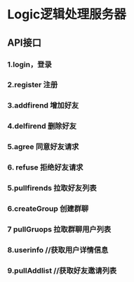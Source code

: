 # Logic逻辑处理服务器
## API接口
### 1.login，登录  
### 2.register 注册 
### 3.addfirend 增加好友 
### 4.delfirend 删除好友 
### 5.agree  同意好友请求 
### 6. refuse 拒绝好友请求  
### 5.pullfirends  拉取好友列表 
### 6.createGroup  创建群聊
### 7 pullGruops   拉取群聊用户列表
### 8.userinfo      //获取用户详情信息
### 9.pullAddlist //获取好友邀请列表


